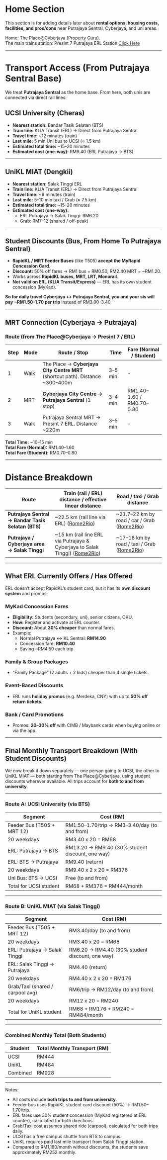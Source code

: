 #  Home Section

This section is for adding details later about **rental options, housing costs, facilities, and pros/cons** near Putrajaya Sentral, Cyberjaya, and uni areas.

Home: The Place@Cyberjaya ([Property Guru](https://www.propertyguru.com.my/property-for-rent?listingType=rent&page=1&propertyId=7001&_freetextDisplay=The+Place+%40+Cyberjaya&isCommercial=false&bedrooms=2)). \
The main trains station: Presint 7 Putrajaya ERL Station [Click Here](https://maps.app.goo.gl/1zasBLM6YYF78j8A9)

---

#  Transport Access (From Putrajaya Sentral Base)

We treat **Putrajaya Sentral** as the home base. From here, both unis are connected via direct rail lines:

##  UCSI University (Cheras)

* **Nearest station:** Bandar Tasik Selatan (BTS)  
* **Train line:** KLIA Transit (ERL) → Direct from Putrajaya Sentral  
* **Travel time:** ~12 minutes (train)  
* **Last mile:** 5 min Uni bus to UCSI (≈ 1.5 km)  
* **Estimated total time:** ~15–20 minutes  
* **Estimated cost (one-way):** RM9.40 (ERL Putrajaya → BTS)

---

##  UniKL MIAT (Dengkii)

* **Nearest station:** Salak Tinggi ERL  
* **Train line:** KLIA Transit (ERL) → Direct from Putrajaya Sentral  
* **Travel time:** ~9 minutes (train)  
* **Last mile:** 5–10 min taxi / Grab (≈ 7.5 km)  
* **Estimated total time:** ~15–20 minutes  
* **Estimated cost (one-way):**  
  * ERL Putrajaya → Salak Tinggi: RM6.20  
  * Grab: RM7–12 (shared / off-peak)  

---

## Student Discounts (Bus, From Home To Putrajaya Sentral)

* **RapidKL / MRT Feeder Buses** (like T505) **accept the MyRapid Concession Card**.
* **Discount:** 50% off fares → RM1 bus = RM0.50, RM2.40 MRT = ~RM1.20.
* Works across **RapidKL buses, MRT, LRT, Monorail**.
* **Not valid on ERL (KLIA Transit/Express)** — ERL has its own student concession (MyKad).

 **So for daily travel Cyberjaya ↔ Putrajaya Sentral, you and your sis will pay ~RM1.50–1.70 per trip** instead of RM3.00–3.40.

---

## MRT Connection (Cyberjaya → Putrajaya)

### Route (from The Place@Cyberjaya → Presint 7 / ERL)

| Step | Mode | Route / Stop                                                                  | Time    | Fare (Normal / Student)   |
| ---- | ---- | ----------------------------------------------------------------------------- | ------- | ------------------------- |
| 1    | Walk | The Place → **Cyberjaya City Centre MRT** (shortcut path). Distance ~300–400m | 3–5 min | -                         |
| 2    | MRT  | **Cyberjaya City Centre → Putrajaya Sentral** (1 stop)                        | 3–4 min | RM1.40–1.60 / RM0.70–0.80 |
| 3    | Walk | Putrajaya Sentral MRT → Presint 7 ERL. Distance ~220m                         | 3–5 min | -                         |

**Total Time:** ~10–15 min \
**Total Fare (Normal):** RM1.40–1.60 \
**Total Fare (Student):** RM0.70–0.80

---

# Distance Breakdown

| Route                                              | Train (rail / ERL) distance / effective linear distance                          | Road / taxi / Grab distance                      |
| -------------------------------------------------- | -------------------------------------------------------------------------------- | ------------------------------------------------ |
| **Putrajaya Sentral → Bandar Tasik Selatan (BTS)** | ~22.5 km (rail line via ERL) ([Rome2Rio][1])                                     | ~21.7–22 km by road / car / Grab ([Rome2Rio][2]) |
| **Putrajaya / Cyberjaya area → Salak Tinggi**      | ~15 km (rail line ERL via Putrajaya & Cyberjaya to Salak Tinggi) ([Rome2Rio][3]) | ~17–18 km by road / taxi / Grab ([Rome2Rio][4])  |

[1]: https://www.rome2rio.com/s/Putrajaya-Sentral/Bandar-Tasik-Selatan?utm_source=chatgpt.com  
[2]: https://www.rome2rio.com/s/Putrajaya-Sentral/Bandar-Tasik-Selatan-Station?utm_source=chatgpt.com  
[3]: https://www.rome2rio.com/s/Cyberjaya/Salak-Tinggi-ERL-Station?utm_source=chatgpt.com  
[4]: https://www.rome2rio.com/s/Putrajaya-Sentral/Salak-Tinggi?utm_source=chatgpt.com  

---

##  What ERL Currently Offers / Has Offered

ERL doesn’t accept RapidKL’s student card, but it has its **own discount system** and promos:

###  MyKad Concession Fares
* **Eligibility:** Students (secondary, uni), senior citizens, OKU.  
* **How:** Register and activate at ERL counter.  
* **Discount:** About **30% cheaper** than normal fares.  
* Example:  
  * Normal Putrajaya ↔ KL Sentral: **RM14.90**  
  * Concession fare: **RM10.40**  
  *  Saving ~RM4.50 each trip  

###  Family & Group Packages
* “Family Package” (2 adults + 2 kids) cheaper than 4 single tickets.  

###  Event-Based Discounts
* ERL runs **holiday promos** (e.g. Merdeka, CNY) with up to **50% off return tickets**.  

###  Bank / Card Promotions
*  Promos: **20–30% off** with CIMB / Maybank cards when buying online or via the app.  
---

## Final Monthly Transport Breakdown (With Student Discounts)

We now break it down separately — one person going to UCSI, the other to UniKL MIAT — both starting from The Place@Cyberjaya, using student discounts wherever available. All trips account for **both to and from university**.

---

### Route A: UCSI University (via BTS)

| Segment                           | Cost (RM)                                           |
|----------------------------------|----------------------------------------------------|
| Feeder Bus (T505 + MRT 12)       | RM1.50–1.70/trip → RM3–3.40/day (to and from)    |
| 20 weekdays                      | RM3.40 x 20 = RM68                                |
| ERL: Putrajaya → BTS             | RM13.20 → RM9.40 (30% student discount, one way) |
| ERL: BTS → Putrajaya             | RM9.40 (return)                                   |
| 20 weekdays                      | RM9.40 x 2 x 20 = RM376                            |
| Uni Bus: BTS → UCSI              | Free (to and from)                                 |
| Total for UCSI student           | RM68 + RM376 = RM444/month                         |

---

### Route B: UniKL MIAT (via Salak Tinggi)

| Segment                           | Cost (RM)                                           |
|----------------------------------|----------------------------------------------------|
| Feeder Bus (T505 + MRT 12)       | RM3.40/day (to and from)                           |
| 20 weekdays                      | RM3.40 x 20 = RM68                                 |
| ERL: Putrajaya → Salak Tinggi    | RM6.20 → RM4.40 (30% student discount, one way)  |
| ERL: Salak Tinggi → Putrajaya    | RM4.40 (return)                                   |
| 20 weekdays                      | RM4.40 x 2 x 20 = RM176                            |
| Grab/Taxi (shared / carpool avg) | RM6/trip → RM12/day (to and from)                |
| 20 weekdays                      | RM12 x 20 = RM240                                  |
| Total for UniKL student          | RM68 + RM176 + RM240 = RM484/month                |

---

### Combined Monthly Total (Both Students)

| Student     | Total Monthly Transport (RM) |
|-------------|------------------------------|
| UCSI        | RM444                        |
| UniKL       | RM484                        |
| Combined    | RM928                        |

---

Notes:

- All costs include **both trips to and from university**.
- Feeder bus uses RapidKL student card discount (50%) → RM1.50–1.70/trip.
- ERL fares use 30% student concession (MyKad registered at ERL counter), calculated for both directions.
- Grab/Taxi cost assumes shared ride (carpool), calculated for both trips daily.
- UCSI has a free campus shuttle from BTS to campus.
- UniKL requires paid last mile transport from Salak Tinggi station.
- Compared to RM1,180/month without discounts, the students save approximately RM252 monthly.
